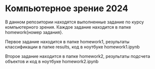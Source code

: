 # Компьютерное зрение 2024

В данном репозитории находятся выполненные задание по курсу компьютерного зрения. Каждое задание находится в папке homework{номер задания}.

Первое задание находится в папке homework1, результаты классификации в папке results, код в ноутбуке homework1.ipynb

Второе задание находится в папке homework2, результаты подсчета объектов и код в ноутбуке homework2.ipynb
